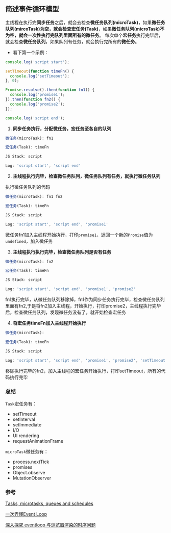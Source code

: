 ## 简述事件循环模型

主线程在执行完**同步任务**之后，就会去检查**微任务队列(microTask)**，如果**微任务队列(mircoTask)**为空，就会检查**宏任务(Task)**，如果**微任务队列(microTask)**不为空，就会一次性执行完队列里面所有的**微任务**。
每次单个**宏任务**执行完毕后，就会检查**微任务队列**，如果队列有任务，就会执行完所有的**微任务**。

- 看下第一个示例：

```javascript
console.log('script start');

setTimeout(function timeFn() {
  console.log('setTimeout');
}, 0);

Promise.resolve().then(function fn1() {
  console.log('promise1');
}).then(function fn2() {
  console.log('promise2');
});

console.log('script end');
```

1. **同步任务执行，分配微任务，宏任务至各自的队列**

```javascript
微任务(microTask): fn1

宏任务(Task): timeFn

JS Stack: script

Log: 'script start', 'script end'
```

2. **主线程执行完毕，检查微任务队列，微任务队列有任务，就执行微任务队列**

执行微任务队列的代码

```javascript
微任务(microTask): fn1 fn2

宏任务(Task): timeFn

JS Stack: script

Log: 'script start', 'script end', 'promise1'
```

微任务fn1加入主线程开始执行，打印`promise1`，返回一个新的`Promise`值为`undefined`，加入微任务

3. **主线程执行执行完毕，检查微任务队列是否有任务**

```javascript
微任务(microTask): fn2

宏任务(Task): timeFn

JS Stack: script

Log: 'script start', 'script end', 'promise1', 'promise2'
```

fn1执行完毕，从微任务队列移除掉，fn1作为同步任务执行完毕，检查微任务队列里面有fn2,于是将fn2加入主线程，开始执行，打印promise2，主线程执行完毕后，检查微任务队列，发现微任务没有了，就开始检查宏任务

4. **将宏任务timeFn加入主线程开始执行**

```javascript
微任务(microTask):

宏任务(Task): timeFn

JS Stack: script

Log: 'script start', 'script end', 'promise1', 'promise2', 'setTimeout'
```

移除执行完毕的fn2，加入主线程的宏任务开始执行，打印setTimeout，所有的代码执行完毕


### 总结

`Task`宏任务有：

- setTimeout
- setInterval
- setImmediate
- I/O
- UI rendering
- requestAnimationFrame

`microTask`微任务有：

- process.nextTick
- promises
- Object.observe
- MutationObserver

### 参考

[Tasks, microtasks, queues and schedules](https://jakearchibald.com/2015/tasks-microtasks-queues-and-schedules/)

[一次弄懂Event Loop](https://mp.weixin.qq.com/s/a32ZJComEggECDb2cXl5DQ)

[深入探究 eventloop 与浏览器渲染的时序问题](https://www.404forest.com/2017/07/18/how-javascript-actually-works-eventloop-and-uirendering/#7-%E5%8F%82%E8%80%83%E8%B5%84%E6%96%99)